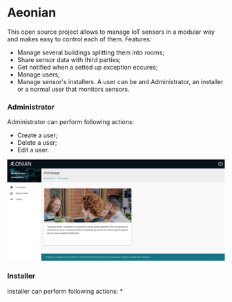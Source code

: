 # Aeonian

This open source project allows to manage IoT sensors in a modular way and makes easy to control each of them.
Features:
* Manage several buildings splitting them into rooms;
* Share sensor data with third parties;
* Get notified when a setted up exception eccures;
* Manage users;
* Manage sensor's installers.
A user can be and Administrator, an installer or a normal user that monitors sensors.


### Administrator

Administrator can perform following actions:
* Create a user;
* Delete a user;
* Edit a user.

![Administrator Homepage](https://raw.githubusercontent.com/riccardonuzz/aeonian/master/screenshots/screenshot1.jpg)



### Installer

Installer can perform following actions:
* 
